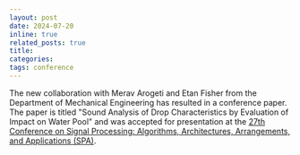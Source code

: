 ```yaml
---
layout: post
date: 2024-07-20
inline: true
related_posts: true
title: 
categories: 
tags: conference
---
```

The new collaboration with Merav Arogeti and Etan Fisher from the Department of Mechanical Engineering
has resulted in a conference paper. The paper is titled "Sound Analysis of Drop Characteristics by Evaluation of Impact on Water Pool" 
and was accepted for presentation at the [27th Conference on Signal Processing: Algorithms, Architectures, Arrangements, and Applications (SPA)](https://zueps41p.cse.put.poznan.pl/).
